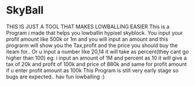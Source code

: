 # SkyBall
THIS IS JUST A TOOL THAT MAKES LOWBALLING EASIER
This is a Program i made that helps you lowballin hypixel skyblock.
You input your profit amount like 500k or 1m and you will input an amount and this prograrm will show you the Tax,profit and the price you should buy the iteam for..
Or u input a number like 20,14 it will take as percent(they cant go higher than 100) eg: i input an amount of 1M and percent as 10 it will give a tax of 20k and profit of 100k and price of 880k and same for profit amount if u enter profit amount as 100k 
This Program is still very early stage so bugs are expected..
hav fun lowballing :)
